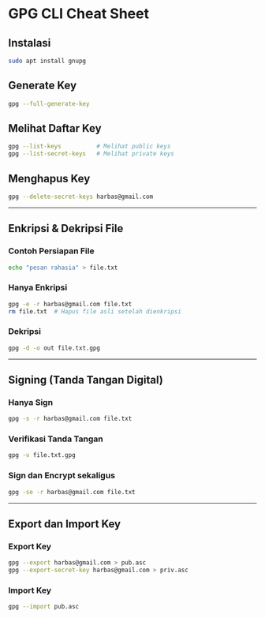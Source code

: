 # GPG CLI Cheat Sheet
## Instalasi
```bash
sudo apt install gnupg
```

## Generate Key
```bash
gpg --full-generate-key
```

## Melihat Daftar Key
```bash
gpg --list-keys          # Melihat public keys
gpg --list-secret-keys   # Melihat private keys
```

## Menghapus Key
```bash
gpg --delete-secret-keys harbas@gmail.com
```

---

## Enkripsi & Dekripsi File

### Contoh Persiapan File
```bash
echo "pesan rahasia" > file.txt
```

### Hanya Enkripsi
```bash
gpg -e -r harbas@gmail.com file.txt
rm file.txt  # Hapus file asli setelah dienkripsi
```

### Dekripsi
```bash
gpg -d -o out file.txt.gpg
```

---

## Signing (Tanda Tangan Digital)

### Hanya Sign
```bash
gpg -s -r harbas@gmail.com file.txt
```

### Verifikasi Tanda Tangan
```bash
gpg -v file.txt.gpg
```

### Sign dan Encrypt sekaligus
```bash
gpg -se -r harbas@gmail.com file.txt
```

---

## Export dan Import Key

### Export Key
```bash
gpg --export harbas@gmail.com > pub.asc
gpg --export-secret-key harbas@gmail.com > priv.asc
```

### Import Key
```bash
gpg --import pub.asc
